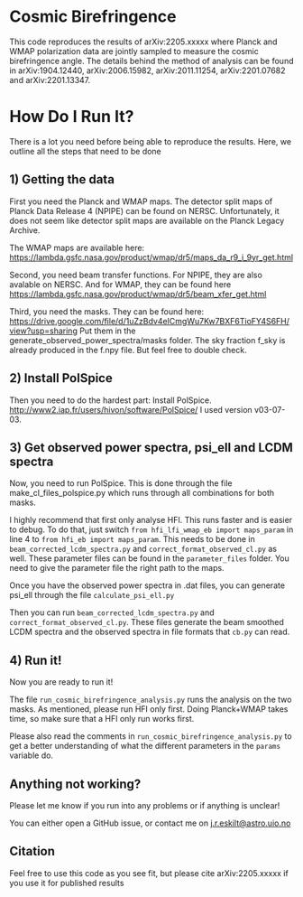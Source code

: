 # Cosmic Birefringence

This code reproduces the results of arXiv:2205.xxxxx where Planck and WMAP polarization data are jointly sampled
to measure the cosmic birefringence angle. The details behind the method of analysis can be found in arXiv:1904.12440,
arXiv:2006.15982, arXiv:2011.11254, arXiv:2201.07682 and arXiv:2201.13347. 

# How Do I Run It?

There is a lot you need before being able to reproduce the results. Here, we outline all the steps that need to be done

## 1) Getting the data
First you need the Planck and WMAP maps. The detector split maps of Planck Data Release 4 (NPIPE) can be found on NERSC.
Unfortunately, it does not seem like detector split maps are available on the Planck Legacy Archive.

The WMAP maps are available here: https://lambda.gsfc.nasa.gov/product/wmap/dr5/maps_da_r9_i_9yr_get.html

Second, you need beam transfer functions. For NPIPE, they are also avalable on NERSC.
And for WMAP, they can be found here https://lambda.gsfc.nasa.gov/product/wmap/dr5/beam_xfer_get.html

Third, you need the masks. They can be found here: https://drive.google.com/file/d/1uZzBdv4eICmgWu7Kw7BXF6TioFY4S6FH/view?usp=sharing
Put them in the generate_observed_power_spectra/masks folder. The sky fraction f_sky is already produced in the f.npy file. But feel free to double check.

## 2) Install PolSpice

Then you need to do the hardest part: Install PolSpice. http://www2.iap.fr/users/hivon/software/PolSpice/
I used version v03-07-03.

## 3) Get observed power spectra, psi_ell and LCDM spectra

Now, you need to run PolSpice. This is done through the file make_cl_files_polspice.py which runs
through all combinations for both masks.

I highly recommend that first only analyse HFI. This runs faster and is easier to debug.
To do that, just switch `from hfi_lfi_wmap_eb import maps_param` in line 4 to `from hfi_eb import maps_param`.
This needs to be done in `beam_corrected_lcdm_spectra.py` and `correct_format_observed_cl.py` as well.
These parameter files can be found in the `parameter_files` folder. You need to give the parameter file
the right path to the maps.

Once you have the observed power spectra in .dat files, you can generate psi_ell through the file `calculate_psi_ell.py`

Then you can run `beam_corrected_lcdm_spectra.py` and `correct_format_observed_cl.py`. These files
generate the beam smoothed LCDM spectra and the observed spectra in file formats that `cb.py` can read.

## 4) Run it!

Now you are ready to run it!

The file `run_cosmic_birefringence_analysis.py` runs the analysis on the two masks.
As mentioned, please run HFI only first. Doing Planck+WMAP takes time,
so make sure that a HFI only run works first.

Please also read the comments in `run_cosmic_birefringence_analysis.py` to get a better
understanding of what the different parameters in the `params` variable do.

## Anything not working?
Please let me know if you run into any problems or if anything is unclear!

You can either open a GitHub issue, or contact me on j.r.eskilt@astro.uio.no

## Citation

Feel free to use this code as you see fit, but please cite arXiv:2205.xxxxx if you use it for published results